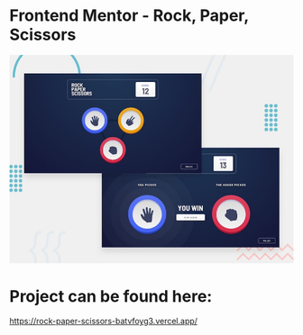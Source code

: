# Frontend Mentor - Rock, Paper, Scissors

![Design preview for the Rock, Paper, Scissors coding challenge](./design/desktop-preview.jpg)



# Project can be found here:
https://rock-paper-scissors-batvfoyg3.vercel.app/
